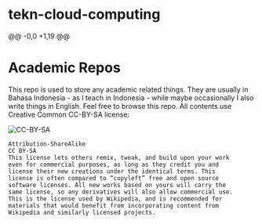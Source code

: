 # tekn-cloud-computing
@@ -0,0 +1,19 @@
# Academic Repos

This repo is used to store any academic related things. They are usually in Bahasa Indonesia - as I teach in Indonesia - while maybe occasionally I also write things in English. Feel free to browse this repo. All contents use Creative Common CC-BY-SA license:

![CC-BY-SA](images/cc-by-sa.png)
```
Attribution-ShareAlike
CC BY-SA
This license lets others remix, tweak, and build upon your work 
even for commercial purposes, as long as they credit you and 
license their new creations under the identical terms. This 
license is often compared to “copyleft” free and open source 
software licenses. All new works based on yours will carry the 
same license, so any derivatives will also allow commercial use. 
This is the license used by Wikipedia, and is recommended for 
materials that would benefit from incorporating content from 
Wikipedia and similarly licensed projects.
```

